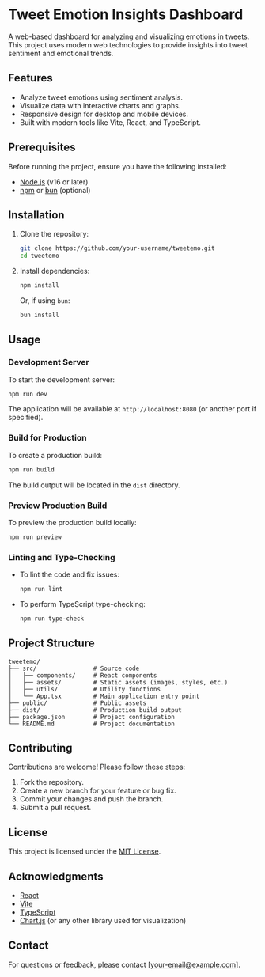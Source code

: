 # Tweet Emotion Insights Dashboard

A web-based dashboard for analyzing and visualizing emotions in tweets. This project uses modern web technologies to provide insights into tweet sentiment and emotional trends.

## Features

- Analyze tweet emotions using sentiment analysis.
- Visualize data with interactive charts and graphs.
- Responsive design for desktop and mobile devices.
- Built with modern tools like Vite, React, and TypeScript.

## Prerequisites

Before running the project, ensure you have the following installed:

- [Node.js](https://nodejs.org/) (v16 or later)
- [npm](https://www.npmjs.com/) or [bun](https://bun.sh/) (optional)

## Installation

1. Clone the repository:
   ```sh
   git clone https://github.com/your-username/tweetemo.git
   cd tweetemo
   ```

2. Install dependencies:
   ```sh
   npm install
   ```
   Or, if using `bun`:
   ```sh
   bun install
   ```

## Usage

### Development Server

To start the development server:

```sh
npm run dev
```

The application will be available at `http://localhost:8080` (or another port if specified).

### Build for Production

To create a production build:

```sh
npm run build
```

The build output will be located in the `dist` directory.

### Preview Production Build

To preview the production build locally:

```sh
npm run preview
```

### Linting and Type-Checking

- To lint the code and fix issues:
  ```sh
  npm run lint
  ```

- To perform TypeScript type-checking:
  ```sh
  npm run type-check
  ```

## Project Structure

```
tweetemo/
├── src/                # Source code
│   ├── components/     # React components
│   ├── assets/         # Static assets (images, styles, etc.)
│   ├── utils/          # Utility functions
│   └── App.tsx         # Main application entry point
├── public/             # Public assets
├── dist/               # Production build output
├── package.json        # Project configuration
└── README.md           # Project documentation
```

## Contributing

Contributions are welcome! Please follow these steps:

1. Fork the repository.
2. Create a new branch for your feature or bug fix.
3. Commit your changes and push the branch.
4. Submit a pull request.

## License

This project is licensed under the [MIT License](LICENSE).

## Acknowledgments

- [React](https://reactjs.org/)
- [Vite](https://vitejs.dev/)
- [TypeScript](https://www.typescriptlang.org/)
- [Chart.js](https://www.chartjs.org/) (or any other library used for visualization)

## Contact

For questions or feedback, please contact [your-email@example.com].
